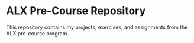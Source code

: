# ALX Pre-Course Repository

This repository contains my projects, exercises, and assignments from the ALX pre-course program.
